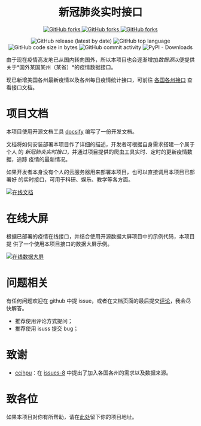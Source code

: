 <div align="center">

# 新冠肺炎实时接口

<p>
    <!-- Place this tag where you want the button to render. -->
    <a class="github-button" href="https://github.com/leafcoder/django-covid19/subscription" data-color-scheme="no-preference: light; light: light; dark: dark;" data-show-count="true" aria-label="Watch leafcoder/django-covid19 on GitHub">
        <img alt="GitHub forks" src="https://img.shields.io/github/watchers/leafcoder/django-covid19?style=social">
    </a>
    <a class="github-button" href="https://github.com/leafcoder/django-covid19" data-color-scheme="no-preference: light; light: light; dark: dark;" data-show-count="true" aria-label="Star leafcoder/django-covid19 on GitHub">
        <img alt="GitHub forks" src="https://img.shields.io/github/stars/leafcoder/django-covid19?style=social">
    </a>
    <a class="github-button" href="https://github.com/leafcoder/django-covid19/fork" data-color-scheme="no-preference: light; light: light; dark: dark;" data-show-count="true" aria-label="Fork leafcoder/django-covid19 on GitHub">
        <img alt="GitHub forks" src="https://img.shields.io/github/forks/leafcoder/django-covid19?style=social">
    </a>
</p>

<p>
    <img src="https://img.shields.io/github/v/release/leafcoder/django-covid19" data-origin="https://img.shields.io/github/v/release/leafcoder/django-covid19" alt="GitHub release (latest by date)">
    <img src="https://img.shields.io/github/languages/top/leafcoder/django-covid19" data-origin="https://img.shields.io/github/languages/top/leafcoder/django-covid19" alt="GitHub top language">
    <img src="https://img.shields.io/github/languages/code-size/leafcoder/django-covid19" data-origin="https://img.shields.io/github/languages/code-size/leafcoder/django-covid19" alt="GitHub code size in bytes">
    <img src="https://img.shields.io/github/commit-activity/w/leafcoder/django-covid19" data-origin="https://img.shields.io/github/commit-activity/w/leafcoder/django-covid19" alt="GitHub commit activity">
    <img src="https://img.shields.io/pypi/dm/django_covid19" data-origin="https://img.shields.io/pypi/dm/django_covid19" alt="PyPI - Downloads">
</p>

</div>

由于现在疫情高发地已从国内转向国外，所以本项目也会逐渐增加*数据源*以便提供关于*国外某国某州（某省）*的疫情数据接口。

现已新增美国各州最新疫情以及各州每日疫情统计接口，可前往 [各国各州接口](#/?id=states) 查看接口文档。

# 项目文档

本项目使用开源文档工具 [docsify](https://docsify.js.org) 编写了一份开发文档。

文档将如何安装部署本项目作了详细的描述，开发者可根据自身需求搭建一个属于个人
的 *新冠肺炎实时接口*，并通过项目提供的爬虫工具实时、定时的更新疫情数据，追踪
疫情的最新情况。

如果开发者本身没有个人的云服务器用来部署本项目，也可以直接调用本项目已部署好
的实时接口，可用于科研、娱乐、教学等各方面。

[![在线文档](https://raw.githubusercontent.com/leafcoder/django-covid19/master/docs/images/docs.png)](http://111.231.75.86:8000/docs/)

# 在线大屏

根据已部署的疫情在线接口，并结合使用开源数据大屏项目中的示例代码，本项目提
供了一个使用本项目接口的数据大屏示例。

[![在线数据大屏](https://raw.githubusercontent.com/leafcoder/django-covid19/master/docs/images/dashboard.png)](http://111.231.75.86/dashboard)

# 问题相关

有任何问题欢迎在 github 中提 issue，或者在文档页面的最后提交[评论](http://111.231.75.86:8000/docs/#/?id=detail-1)，我会尽快解答。

* 推荐使用评论方式提问；
* 推荐使用 isuss 提交 bug；

# 致谢

* [ccjhpu](https://github.com/ccjhpu)：在 [issues-8](https://github.com/leafcoder/django-covid19/issues/8) 中提出了加入各国各州的需求以及数据来源。

# 致各位

如果本项目对你有所帮助，请在[此处](http://111.231.75.86:8000/docs/#/?id=detail-1)留下你的项目地址。